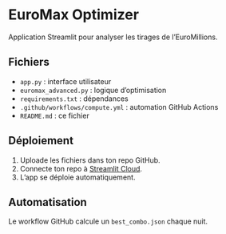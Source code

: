 # EuroMax Optimizer

Application Streamlit pour analyser les tirages de l’EuroMillions.

## Fichiers
- `app.py` : interface utilisateur
- `euromax_advanced.py` : logique d’optimisation
- `requirements.txt` : dépendances
- `.github/workflows/compute.yml` : automation GitHub Actions
- `README.md` : ce fichier

## Déploiement
1. Uploade les fichiers dans ton repo GitHub.
2. Connecte ton repo à [Streamlit Cloud](https://streamlit.io/cloud).
3. L’app se déploie automatiquement.

## Automatisation
Le workflow GitHub calcule un `best_combo.json` chaque nuit.
